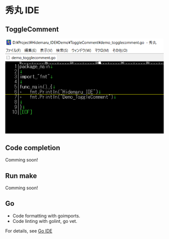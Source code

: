 # 秀丸 IDE

## ToggleComment
![Demo_ToggleComment](https://github.com/kaku86/hidemaru_ide/blob/master/Demo/ToggleComment/Demo_ToggleComment.gif)


## Code completion
Comming soon!



## Run make

Comming soon!



## Go
* Code formatting with goimports.
* Code linting with golint, go vet.

For details, see [Go IDE](https://github.com/kaku86/hidemaru_ide/blob/master/README/README_GO.md)